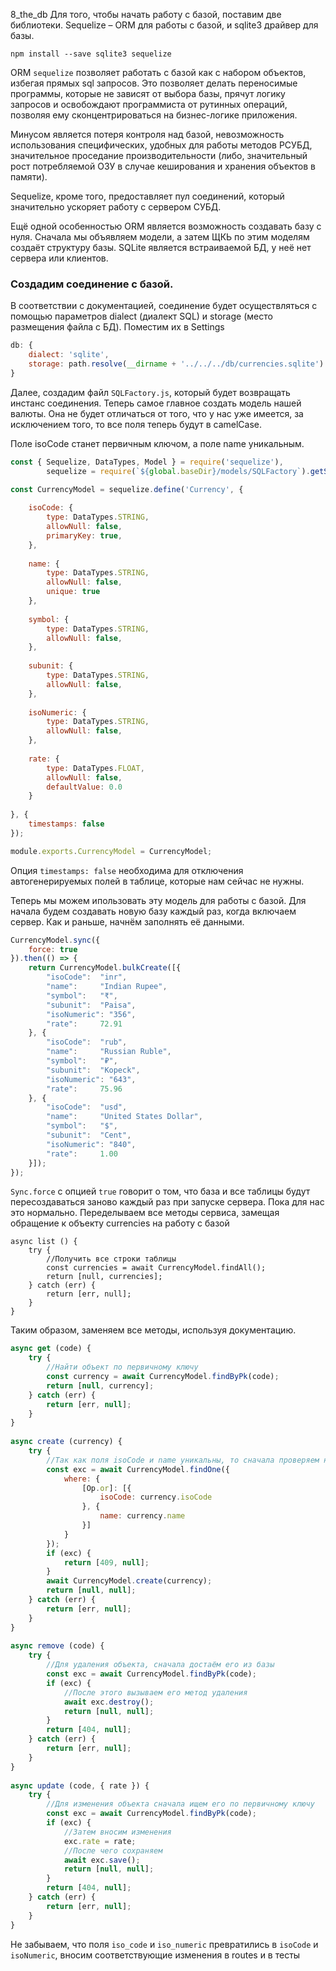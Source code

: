8_the_db
Для того, чтобы начать работу с базой, поставим две библиотеки. Sequelize – ORM для работы с базой, и sqlite3 драйвер для базы.

`npm install --save sqlite3 sequelize`

ORM `sequelize` позволяет работать с базой как с набором объектов, избегая прямых sql запросов. Это позволяет делать переносимые программы, которые не зависят от выбора базы, прячут логику запросов и освобождают программиста от рутинных операций, позволяя ему сконцентрироваться на бизнес-логике приложения.

Минусом является потеря контроля над базой, невозможность использования специфических, удобных для работы методов РСУБД, значительное проседание производительности (либо, значительный рост потребляемой ОЗУ в случае кеширования и хранения объектов в памяти).

Sequelize, кроме того, предоставляет пул соединений, который значительно ускоряет работу с сервером СУБД.

Ещё одной особенностью ORM является возможность создавать базу с нуля. Сначала мы объявляем модели, а затем ЩКЬ по этим моделям создаёт структуру базы.
SQLite является встраиваемой БД, у неё нет сервера или клиентов.

### Создадим соединение с базой.

В соответствии с документацией, соединение будет осуществляться с помощью параметров dialect (диалект SQL) и storage (место размещения файла с БД). Поместим их в Settings

```js
db: {
	dialect: 'sqlite',
	storage: path.resolve(__dirname + '../../../db/currencies.sqlite')
}
```

Далее, создадим файл `SQLFactory.js`, который будет возвращать инстанс соединения.
Теперь самое главное создать модель нашей валюты. Она не будет отличаться от того, что у нас уже имеется, за исключением того, то все поля теперь будут в camelCase.

Поле isoCode станет первичным ключом, а поле name уникальным.

```js
const { Sequelize, DataTypes, Model } = require('sequelize'),
	    sequelize = require(`${global.baseDir}/models/SQLFactory`).getSequelize();

const CurrencyModel = sequelize.define('Currency', {
	
	isoCode: {
		type: DataTypes.STRING,
		allowNull: false,
		primaryKey: true,
	},
	
	name: {
		type: DataTypes.STRING,
		allowNull: false,
		unique: true
	},
	
	symbol: {
		type: DataTypes.STRING,
		allowNull: false,
	},
	
	subunit: {
		type: DataTypes.STRING,
		allowNull: false,
	},
	
	isoNumeric: {
		type: DataTypes.STRING,
		allowNull: false,
	},
	
	rate: {
		type: DataTypes.FLOAT,
		allowNull: false,
		defaultValue: 0.0
	}
	
}, {
	timestamps: false
});

module.exports.CurrencyModel = CurrencyModel;
```

Опция `timestamps: false` необходима для отключения автогенерируемых полей в таблице, которые нам сейчас не нужны.

Теперь мы можем ипользовать эту модель для работы с базой. Для начала будем создавать новую базу каждый раз, когда включаем сервер. Как и раньше, начнём заполнять её данными.

```js
CurrencyModel.sync({
	force: true
}).then(() => {
	return CurrencyModel.bulkCreate([{
		"isoCode":  "inr",
		"name": 	"Indian Rupee",
		"symbol":	"₹",
		"subunit": 	"Paisa",
		"isoNumeric": "356",
		"rate": 	72.91
	}, {
		"isoCode":  "rub",
		"name": 	"Russian Ruble",
		"symbol": 	"₽",
		"subunit": 	"Kopeck",
		"isoNumeric": "643",
		"rate":		75.96
	}, {
		"isoCode":  "usd",
		"name": 	"United States Dollar",
		"symbol": 	"$",
		"subunit": 	"Cent",
		"isoNumeric": "840",
		"rate":		1.00
	}]);
});
```

`Sync.force` с опцией `true` говорит о том, что база и все таблицы будут пересоздаваться заново каждый раз при запуске сервера. Пока для нас это нормально.
Переделываем все методы сервиса, замещая обращение к объекту currencies на работу с базой

```
async list () {
	try {
		//Получить все строки таблицы
		const currencies = await CurrencyModel.findAll();
		return [null, currencies];
	} catch (err) {
		return [err, null];
	}
}
```

Таким образом, заменяем все методы, используя документацию.

```js
async get (code) {
	try {
		//Найти объект по первичному ключу
		const currency = await CurrencyModel.findByPk(code);
		return [null, currency];
	} catch (err) {
		return [err, null];
	}
}
	
async create (currency) {
	try {
		//Так как поля isoCode и name уникальны, то сначала проверяем на то, что они уже существуют
		const exc = await CurrencyModel.findOne({ 
			where: { 
				[Op.or]: [{ 
					isoCode: currency.isoCode 
				}, { 
					name: currency.name 
				}] 
			} 
		});
		if (exc) {
			return [409, null];
		}
		await CurrencyModel.create(currency);
		return [null, null];
	} catch (err) {
		return [err, null];
	}
}
	
async remove (code) {
	try {
		//Для удаления объекта, сначала достаём его из базы
		const exc = await CurrencyModel.findByPk(code);
		if (exc) {
			//После этого вызываем его метод удаления
			await exc.destroy();
			return [null, null];
		}
		return [404, null];
	} catch (err) {
		return [err, null];
	}
}
	
async update (code, { rate }) {
	try {
		//Для изменения объекта сначала ищем его по первичному ключу
		const exc = await CurrencyModel.findByPk(code);
		if (exc) {
			//Затем вносим изменения
			exc.rate = rate;
			//После чего сохраняем
			await exc.save();
			return [null, null];
		}
		return [404, null];
	} catch (err) {
		return [err, null];
	}
}
```

Не забываем, что поля `iso_code` и `iso_numeric` превратились в `isoCode` и `isoNumeric`, вносим соответствующие изменения в routes и в тесты


